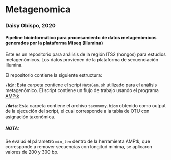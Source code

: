 # Metagenomica
### Daisy Obispo, 2020
#### Pipeline bioinformático para procesamiento de datos metagenómicos generados por la plataforma Miseq (Illumina)

Este es un repositorio para análisis de la región ITS2 (hongos) para estudios metagenómicos. Los datos provienen de la plataforma de secuenciación Illumina. 

El repositorio contiene la siguiente estructura:

**`/bin`**: Esta carpeta contiene el script `MetaGen.sh` utilizado para el análisis metagenómico. El script contiene un flujo de trabajo usando el programa [AMPtk](https://amptk.readthedocs.io/en/latest/pre-processing.html?highlight=padding)

**`/data`**: Esta carpeta contiene el archivo `taxonomy.biom` obtenido como output de la ejecución del script, el cual corresponde a la tabla de OTU con asignación taxonómica.

##### NOTA:
Se evaluó el párametro `min_len` dentro de la herramienta AMPtk, que corresponde a remover secuencias con longitud mínima, se aplicaron valores de 200 y 300 bp. 
